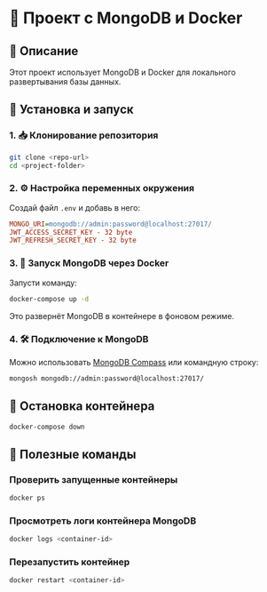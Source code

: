 # 📌 Проект с MongoDB и Docker

## 📜 Описание
Этот проект использует MongoDB и Docker для локального развертывания базы данных.

## 🚀 Установка и запуск
### 1. 📥 Клонирование репозитория
```sh
git clone <repo-url>
cd <project-folder>
```

### 2. ⚙ Настройка переменных окружения
Создай файл `.env` и добавь в него:
```ini
MONGO_URI=mongodb://admin:password@localhost:27017/
JWT_ACCESS_SECRET_KEY - 32 byte
JWT_REFRESH_SECRET_KEY - 32 byte
```

### 3. 🐳 Запуск MongoDB через Docker
Запусти команду:
```sh
docker-compose up -d
```
Это развернёт MongoDB в контейнере в фоновом режиме.

### 4. 🛠 Подключение к MongoDB
Можно использовать [MongoDB Compass](https://www.mongodb.com/try/download/compass) или командную строку:
```sh
mongosh mongodb://admin:password@localhost:27017/
```

## 🛑 Остановка контейнера
```sh
docker-compose down
```

## 📌 Полезные команды
### Проверить запущенные контейнеры
```sh
docker ps
```
### Просмотреть логи контейнера MongoDB
```sh
docker logs <container-id>
```
### Перезапустить контейнер
```sh
docker restart <container-id>
```